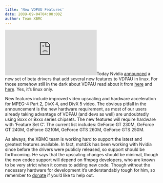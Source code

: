 ```yaml
---
title: 'New VDPAU Features'
date: 2009-09-04T04:00:00Z
author: Team XBMC
---
```

![Nvidia](https://docs.nvidia.com/cuda/index.html "Nvidia")Today Nvidia [announced](http://www.nvnews.net/vbulletin/showthread.php?p=2079643) a new set of beta drivers that add several new features to VDPAU in linux. For those somehow still in the dark about VDPAU read about it from [here](http://www.nvnews.net/vbulletin/showpost.php?p=1844996&postcount=1) and [here](https://en.wikipedia.org/wiki/VDPAU). Yes, it’s linux only.

 New features include improved video upscaling and hardware acceleration for MPEG-4 Part 2, DivX 4, and DivX 5 video. The obvious pitfall in the announcement is the new hardware requirement, as most of our users already taking advantage of VDPAU (and devs as well) are undoubtedly using 8xxx or 9xxx series chipsets. The new features will require hardware with ‘Feature Set C’. The current list includes: GeForce GT 230M, GeForce GT 240M, GeForce G210M, GeForce GTS 260M, GeForce GTS 250M.

 As always, the XBMC team is working hard to support the latest and greatest features available. In fact, motd2k has been working with Nvidia since before the drivers were publicly released, so support should be forthcoming. He says that the upscaling changes should be minimal, though the new codec support will depend on ffmpeg developers, who are known to be very strict when it comes to adding new code. Though without the necessary hardware for development it’s understandably tough for him, so remember to [donate](/contribute/donate) if you’d like to help out.

 